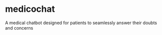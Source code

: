 # medicochat
A medical chatbot designed for patients to seamlessly answer their doubts and concerns  
